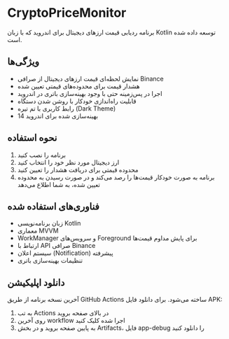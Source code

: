 # CryptoPriceMonitor

برنامه ردیابی قیمت ارزهای دیجیتال برای اندروید که با زبان Kotlin توسعه داده شده است.

## ویژگی‌ها

- نمایش لحظه‌ای قیمت ارزهای دیجیتال از صرافی Binance
- هشدار قیمت برای محدوده‌های قیمتی تعیین شده
- اجرا در پس‌زمینه حتی با وجود بهینه‌سازی باتری در اندروید
- قابلیت راه‌اندازی خودکار با روشن شدن دستگاه
- رابط کاربری با تم تیره (Dark Theme)
- بهینه‌سازی شده برای اندروید 14

## نحوه استفاده

1. برنامه را نصب کنید
2. ارز دیجیتال مورد نظر خود را انتخاب کنید
3. محدوده قیمتی برای دریافت هشدار را تعیین کنید
4. برنامه به صورت خودکار قیمت‌ها را رصد می‌کند و در صورت رسیدن به محدوده تعیین شده، به شما اطلاع می‌دهد

## فناوری‌های استفاده شده

- زبان برنامه‌نویسی Kotlin
- معماری MVVM
- WorkManager و سرویس‌های Foreground برای پایش مداوم قیمت‌ها
- ارتباط با API صرافی Binance
- سیستم اعلان (Notification) پیشرفته
- تنظیمات بهینه‌سازی باتری

## دانلود اپلیکیشن

آخرین نسخه برنامه از طریق GitHub Actions ساخته می‌شود. برای دانلود فایل APK:

1. به تب Actions در بالای صفحه بروید
2. روی آخرین workflow اجرا شده کلیک کنید
3. به پایین صفحه بروید و در بخش Artifacts، فایل app-debug را دانلود کنید